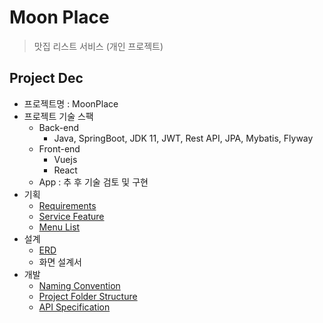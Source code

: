 # Moon Place #

> 맛집 리스트 서비스 (개인 프로젝트)

## Project Dec ##

- 프로젝트명 : MoonPlace
- 프로젝트 기술 스팩
  - Back-end
    - Java, SpringBoot, JDK 11, JWT, Rest API, JPA, Mybatis, Flyway
  - Front-end
    - Vuejs
    - React
  - App : 추 후 기술 검토 및 구현
- 기획
  - [Requirements](doc/requirements.md)
  - [Service Feature](https://docs.google.com/spreadsheets/d/1GgFxd_WXzJvRWXY6sN0XYZSP_Jj8-zFn3bKCin17iK4/edit?usp=sharing)
  - [Menu List](doc/menu_tree.md)
- 설계
  - [ERD](doc/erd.mwb)
  - 화면 설계서
- 개발
  - [Naming Convention](doc/naming.md)
  - [Project Folder Structure](doc/folder_structure.md)
  - [API Specification](doc/api_specification.md)
